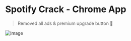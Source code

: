 # Spotify Crack - Chrome App

> Removed all ads & premium upgrade button 🎉


![image](https://user-images.githubusercontent.com/13378059/64517625-49623600-d323-11e9-9a1f-e899150675a9.png)
